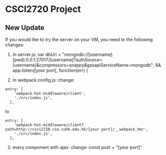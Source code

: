 # CSCI2720 Project
## New Update
If you would like to try the server on your VM, you need to the following changes:
1. In server.js:
var dbUri = "mongodb://[username]:[pwd].0.0.1:27017/[username]?authSource=[username]&compressors=snappy&gssapiServiceName=mongodb";
&&
app.listen([your port], function(err) {

2. In webpack.config.js:
change:
```
entry: [
    'webpack-hot-middleware/client',
    './src/index.js',
  ],
```
to
```
entry: [
    'webpack-hot-middleware/client?path=http://csci2720.cse.cuhk.edu.hk/[your port]/__webpack_hmr',
    './src/index.js',
  ],
```
3. every component with ajax:
change:
const post = "[your port]"
